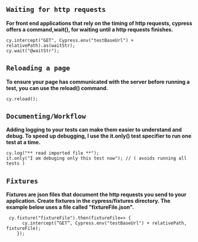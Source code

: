 ## ```Waiting for http requests```
**For front end applications that rely on the timing of http requests, cypress offers a command,wait(), for waiting until a http requests finishes.**


```
cy.intercept("GET", Cypress.env("testBaseUrl") + relativePath).as(waitStr);
cy.wait("@waitStr");
```

## ```Reloading a page```

**To ensure your page has communicated with the server before running a test, you can use the reload() command.**

```
cy.reload();
```

## ```Documenting/Workflow```
**Adding logging to your tests can make them easier to understand and debug. To speed up debugging, I use the it.only() test specifier to run one test at a time.**


```
cy.log("** read imported file **"); 
it.only("I am debuging only this test now"); // ( avoids running all tests )
```

## ```Fixtures```

**Fixtures are json files that document the http requests you send to your application. Create fixtures in the cypress/fixtures directory. The example below uses a file called "fixtureFile.json".**


```   
 cy.fixture("fixtureFile").then(fixtureFile=> {
      cy.intercept(“GET”, Cypress.env("testBaseUrl") + relativePath, fixtureFile);
    });

```